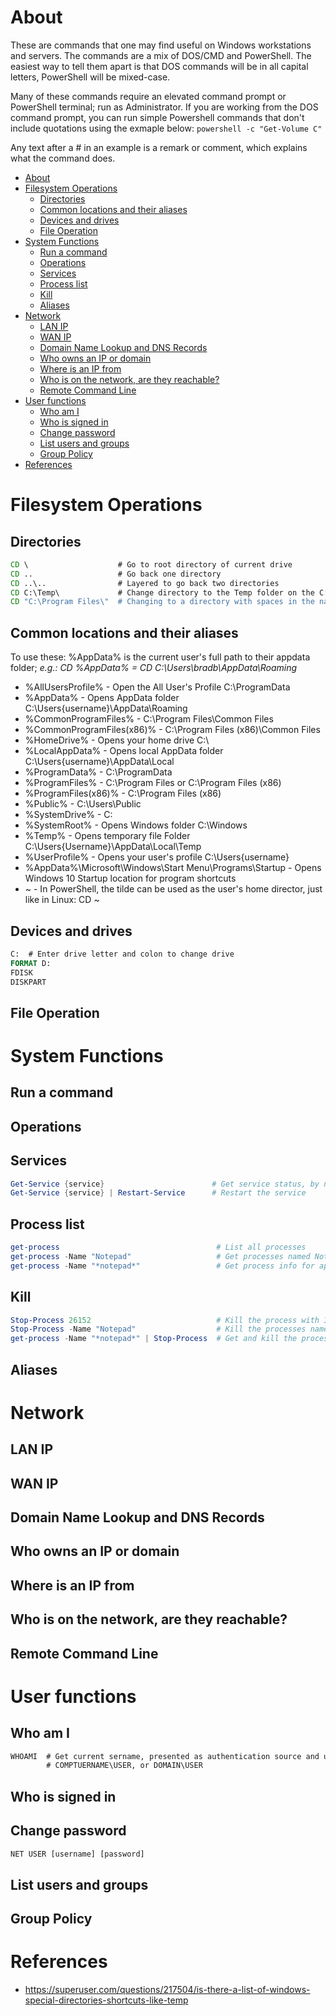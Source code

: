 # About
These are commands that one may find useful on Windows workstations and servers. The commands are a mix of DOS/CMD and PowerShell. The easiest way to tell them apart is that DOS commands will be in all capital letters, PowerShell will be mixed-case.

Many of these commands require an elevated command prompt or PowerShell terminal; run as Administrator. If you are working from the DOS command prompt, you can run simple Powershell commands that don't include quotations using the exmaple below:
`powershell -c "Get-Volume C"`

Any text after a # in an example is a remark or comment, which explains what the command does.

<!-- TOC -->

- [About](#about)
- [Filesystem Operations](#filesystem-operations)
    - [Directories](#directories)
    - [Common locations and their aliases](#common-locations-and-their-aliases)
    - [Devices and drives](#devices-and-drives)
    - [File Operation](#file-operation)
- [System Functions](#system-functions)
    - [Run a command](#run-a-command)
    - [Operations](#operations)
    - [Services](#services)
    - [Process list](#process-list)
    - [Kill](#kill)
    - [Aliases](#aliases)
- [Network](#network)
    - [LAN IP](#lan-ip)
    - [WAN IP](#wan-ip)
    - [Domain Name Lookup and DNS Records](#domain-name-lookup-and-dns-records)
    - [Who owns an IP or domain](#who-owns-an-ip-or-domain)
    - [Where is an IP from](#where-is-an-ip-from)
    - [Who is on the network, are they reachable?](#who-is-on-the-network-are-they-reachable)
    - [Remote Command Line](#remote-command-line)
- [User functions](#user-functions)
    - [Who am I](#who-am-i)
    - [Who is signed in](#who-is-signed-in)
    - [Change password](#change-password)
    - [List users and groups](#list-users-and-groups)
    - [Group Policy](#group-policy)
- [References](#references)

<!-- /TOC -->

# Filesystem Operations
##	Directories

```bat
CD \                    # Go to root directory of current drive
CD ..                   # Go back one directory
CD ..\..                # Layered to go back two directories
CD C:\Temp\             # Change directory to the Temp folder on the C: drive
CD "C:\Program Files\"  # Changing to a directory with spaces in the name requires quotes
```

## Common locations and their aliases
To use these: %AppData% is the current user's full path to their appdata folder; 
*e.g.: CD %AppData% = CD C:\Users\bradb\AppData\Roaming*

- %AllUsersProfile% - Open the All User's Profile C:\ProgramData
- %AppData% - Opens AppData folder C:\Users\{username}\AppData\Roaming
- %CommonProgramFiles% - C:\Program Files\Common Files
- %CommonProgramFiles(x86)% - C:\Program Files (x86)\Common Files
- %HomeDrive% - Opens your home drive C:\
- %LocalAppData% - Opens local AppData folder C:\Users\{username}\AppData\Local
- %ProgramData% - C:\ProgramData
- %ProgramFiles% - C:\Program Files or C:\Program Files (x86)
- %ProgramFiles(x86)% - C:\Program Files (x86)
- %Public% - C:\Users\Public
- %SystemDrive% - C:
- %SystemRoot% - Opens Windows folder C:\Windows
- %Temp% - Opens temporary file Folder C:\Users\{Username}\AppData\Local\Temp
- %UserProfile% - Opens your user's profile C:\Users\{username}
- %AppData%\Microsoft\Windows\Start Menu\Programs\Startup - Opens Windows 10 Startup location for program shortcuts
- ~ - In PowerShell, the tilde can be used as the user's home director, just like in Linux: CD ~

##	Devices and drives
```bat
C:  # Enter drive letter and colon to change drive
FORMAT D:
FDISK
DISKPART
```

##	File Operation

# System Functions
##	Run a command
##	Operations
##      Services
```powershell
Get-Service {service}                        # Get service status, by name with quotes or alias
Get-Service {service} | Restart-Service      # Restart the service
```

##	Process list
```powershell
get-process                                   # List all processes
get-process -Name "Notepad"                   # Get processes named Notepad
get-process -Name "*notepad*"                 # Get process info for applications with Notepad in their name
```
##	Kill
```powershell
Stop-Process 26152                            # Kill the process with ID #26152, identified above with get-process
Stop-Process -Name "Notepad"                  # Kill the processes named Notepad
get-process -Name "*notepad*" | Stop-Process  # Get and kill the processes with Notepad in their name
```
##	Aliases
	
# Network
##	LAN IP
##	WAN IP
##	Domain Name Lookup and DNS Records
##	Who owns an IP or domain
##	Where is an IP from
##	Who is on the network, are they reachable?
##	Remote Command Line
	
# User functions
##	Who am I
```bat
WHOAMI  # Get current sername, presented as authentication source and username
        # COMPTUERNAME\USER, or DOMAIN\USER
```

##	Who is signed in
##	Change password
```bat
NET USER [username] [password]
```

##	List users and groups
##	Group Policy

# References
- https://superuser.com/questions/217504/is-there-a-list-of-windows-special-directories-shortcuts-like-temp